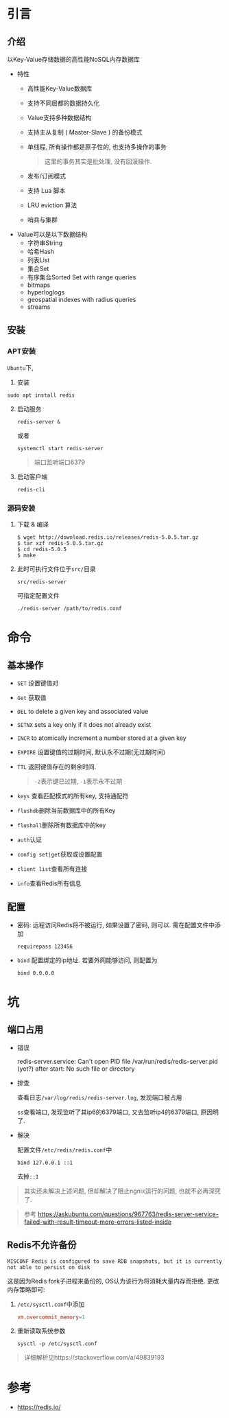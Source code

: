 # 引言

## 介绍

以Key-Value存储数据的高性能NoSQL内存数据库

* 特性
  * 高性能Key-Value数据库
  
  * 支持不同层都的数据持久化
  
  * Value支持多种数据结构
  
  * 支持主从复制 ( Master-Slave ) 的备份模式
  
  * 单线程, 所有操作都是原子性的, 也支持多操作的事务
  
    > 这里的事务其实是批处理, 没有回滚操作.
  
  * 发布/订阅模式
  
  * 支持 Lua 脚本
  
  * LRU eviction 算法
  
  * 哨兵与集群
* Value可以是以下数据结构
  * 字符串String
  * 哈希Hash
  * 列表List
  * 集合Set
  * 有序集合Sorted Set  with range queries 
  *  bitmaps 
  *  hyperloglogs 
  *  geospatial indexes  with radius queries 
  *  streams 

## 安装

### APT安装

`Ubuntu`下,

1.  安装

   ```shell
   sudo apt install redis
   ```

2. 启动服务

   ```shell
   redis-server &
   ```

   或者

   ```shell
   systemctl start redis-server
   ```

   > 端口监听端口6379

3. 启动客户端

   ```shell
   redis-cli
   ```

### 源码安装

1. 下载 & 编译

   ```shell
   $ wget http://download.redis.io/releases/redis-5.0.5.tar.gz
   $ tar xzf redis-5.0.5.tar.gz
   $ cd redis-5.0.5
   $ make
   ```

2. 此时可执行文件位于`src/`目录

   ```shell
   src/redis-server
   ```

   可指定配置文件

   ```shell
   ./redis-server /path/to/redis.conf
   ```

# 命令

## 基本操作

* `SET` 设置键值对

* `Get` 获取值

* `DEL` to delete a given key and associated value 

* `SETNX` sets a key only if it does not already exist 

* `INCR` to atomically increment a number stored at a given key 

* `EXPIRE` 设置键值的过期时间, 默认永不过期(无过期时间)

* `TTL` 返回键值存在的剩余时间. 

  >`-2`表示键已过期, `-1`表示永不过期
  
* `keys` 查看匹配模式的所有key, 支持通配符

* `flushdb`删除当前数据库中的所有Key

* `flushall`删除所有数据库中的key

* `auth`认证

* `config set|get`获取或设置配置

* `client list`查看所有连接

* `info`查看Redis所有信息

## 配置

* 密码: 远程访问Redis将不被运行, 如果设置了密码, 则可以. 需在配置文件中添加

  ```config
  requirepass 123456
  ```

* `bind` 配置绑定的ip地址. 若要外网能够访问, 则配置为

  ```property
  bind 0.0.0.0
  ```

# 坑

## 端口占用

* 错误

  redis-server.service: Can't open PID file /var/run/redis/redis-server.pid (yet?) after start: No such file or directory

* 排查

  查看日志` /var/log/redis/redis-server.log `, 发现端口被占用

  `ss`查看端口, 发现监听了其ip6的6379端口, 又去监听ip4的6379端口, 原因明了.

* 解决

  配置文件`/etc/redis/redis.conf`中

    ```property
    bind 127.0.0.1 ::1
    ```

	去掉`::1 `

> 其实还未解决上述问题, 但却解决了阻止ngnix运行的问题, 也就不必再深究了.

> 参考 https://askubuntu.com/questions/967763/redis-server-service-failed-with-result-timeout-more-errors-listed-inside 

## Redis不允许备份

```
MISCONF Redis is configured to save RDB snapshots, but it is currently not able to persist on disk
```

这是因为Redis fork子进程来备份的, OS认为该行为将消耗大量内存而拒绝. 更改内存策略即可:

1. `/etc/sysctl.conf`中添加

   ```conf
   vm.overcommit_memory=1
   ```

2. 重新读取系统参数

   ```shell
   sysctl -p /etc/sysctl.conf
   ```

> 详细解析见https://stackoverflow.com/a/49839193

# 参考

* https://redis.io/ 